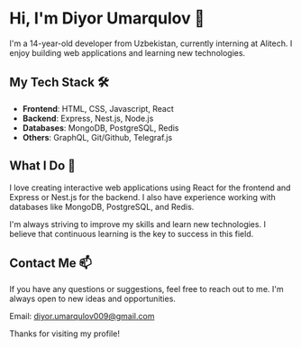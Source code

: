 # Hi, I'm Diyor Umarqulov 👋

I'm a 14-year-old developer from Uzbekistan, currently interning at Alitech. I enjoy building web applications and learning new technologies.

## My Tech Stack 🛠️

- **Frontend**: HTML, CSS, Javascript, React
- **Backend**: Express, Nest.js, Node.js
- **Databases**: MongoDB, PostgreSQL, Redis
- **Others**: GraphQL, Git/Github, Telegraf.js

## What I Do 🚀

I love creating interactive web applications using React for the frontend and Express or Nest.js for the backend. I also have experience working with databases like MongoDB, PostgreSQL, and Redis.

I'm always striving to improve my skills and learn new technologies. I believe that continuous learning is the key to success in this field.

## Contact Me 📫

If you have any questions or suggestions, feel free to reach out to me. I'm always open to new ideas and opportunities.

Email: diyor.umarqulov009@gmail.com

Thanks for visiting my profile!
